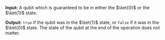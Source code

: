 **Input:** A qubit which is guaranteed to be in either the $\ket{0}$ or the $\ket{1}$ state.

**Output:**  `true` if the qubit was in the $\ket{1}$ state, or `false` if it was in the $\ket{0}$ state. The state of the qubit at the end of the operation does not matter.
